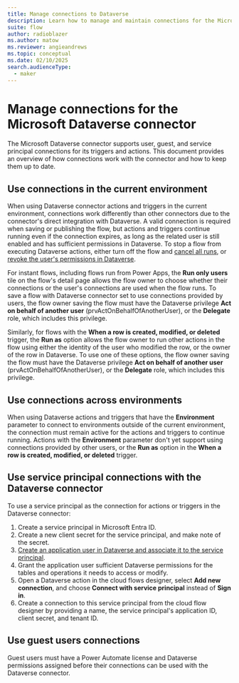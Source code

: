 ```yaml
---
title: Manage connections to Dataverse
description: Learn how to manage and maintain connections for the Microsoft Dataverse connector. 
suite: flow
author: radioblazer
ms.author: matow
ms.reviewer: angieandrews
ms.topic: conceptual
ms.date: 02/10/2025
search.audienceType: 
  - maker
---
```


# Manage connections for the Microsoft Dataverse connector

The Microsoft Dataverse connector supports user, guest, and service principal connections for its triggers and actions. This document provides an overview of how connections work with the connector and how to keep them up to date.

## Use connections in the current environment

When using Dataverse connector actions and triggers in the current environment, connections work differently than other connectors due to the connector's direct integration with Dataverse. A valid connection is required when saving or publishing the flow, but actions and triggers continue running even if the connection expires, as long as the related user is still enabled and has sufficient permissions in Dataverse. To stop a flow from executing Dataverse actions, either turn off the flow and [cancel all runs](/power-automate/how-tos-bulk-resubmit), or [revoke the user's permissions in Dataverse](/power-platform/admin/database-security). 

For instant flows, including flows run from Power Apps, the **Run only users** tile on the flow's detail page allows the flow owner to choose whether their connections or the user's connections are used when the flow runs. To save a flow with Dataverse connector set to use connections provided by users, the flow owner saving the flow must have the Dataverse privilege **Act on behalf of another user** (prvActOnBehalfOfAnotherUser), or the **Delegate** role, which includes this privilege.

Similarly, for flows with the **When a row is created, modified, or deleted** trigger, the **Run as** option allows the flow owner to run other actions in the flow using either the identity of the user who modified the row, or the owner of the row in Dataverse. To use one of these options, the flow owner saving the flow must have the Dataverse privilege **Act on behalf of another user** (prvActOnBehalfOfAnotherUser), or the **Delegate** role, which includes this privilege.

## Use connections across environments

When using Dataverse actions and triggers that have the **Environment** parameter to connect to environments outside of the current environment, the connection must remain active for the actions and triggers to continue running. Actions with the **Environment** parameter don't yet support using connections provided by other users, or the **Run as** option in the **When a row is created, modified, or deleted** trigger.

## Use service principal connections with the Dataverse connector

To use a service principal as the connection for actions or triggers in the Dataverse connector:

1. Create a service principal in Microsoft Entra ID.
1. Create a new client secret for the service principal, and make note of the secret.
1. [Create an application user in Dataverse and associate it to the service principal](/power-automate/service-principal-support#prerequisites). 
1. Grant the application user sufficient Dataverse permissions for the tables and operations it needs to access or modify.
1. Open a Dataverse action in the cloud flows designer, select **Add new connection**, and choose **Connect with service principal** instead of **Sign in**. 
1. Create a connection to this service principal from the cloud flow designer by providing a name, the service principal's application ID, client secret, and tenant ID.

<!-- Add screenshots-->

## Use guest users connections

Guest users must have a Power Automate license and Dataverse permissions assigned before their connections can be used with the Dataverse connector.